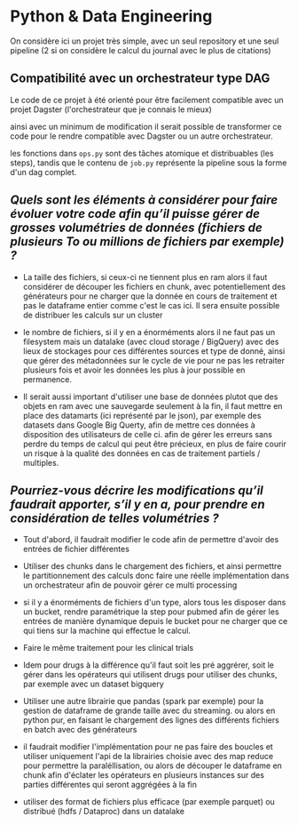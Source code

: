 # Python & Data Engineering

On considère ici un projet très simple, avec un seul repository et une seul pipeline (2 si on considère le calcul du journal avec le plus de citations)

## Compatibilité avec un orchestrateur type DAG

Le code de ce projet à été orienté pour être facilement compatible avec un projet Dagster (l'orchestrateur que je connais le mieux) 

ainsi avec un minimum de modification il serait possible de transformer ce code pour le rendre compatible avec Dagster ou un autre orchestrateur.

les fonctions dans `ops.py` sont des tâches atomique et distribuables (les steps), tandis que le contenu de `job.py` représente la pipeline sous la forme d'un dag complet.


## *Quels sont les éléments à considérer pour faire évoluer votre code afin qu’il puisse gérer de grosses volumétries de données (fichiers de plusieurs To ou millions de fichiers par exemple) ?*
 - La taille des fichiers, si ceux-ci ne tiennent plus en ram alors il faut considérer de découper les fichiers en chunk, avec potentiellement des générateurs pour ne charger que la donnée en cours de traitement et pas le dataframe entier comme c'est le cas ici. Il sera ensuite possible de distribuer les calculs sur un cluster 

 - le nombre de fichiers, si il y en a énorméments alors il ne faut pas un filesystem mais un datalake (avec cloud storage / BigQuery) avec des lieux de stockages pour ces différentes sources et type de donné, ainsi que gérer des métadonnées sur le cycle de vie pour ne pas les retraiter plusieurs fois et avoir les données les plus à jour possible en permanence.

 - Il serait aussi important d'utiliser une base de données plutot que des objets en ram avec une sauvegarde seulement à la fin, il faut mettre en place des datamarts (ici représenté par le json), par exemple des datasets dans Google Big Querty, afin de mettre ces données à disposition des utilisateurs de celle ci. afin de gérer les erreurs sans perdre du temps de calcul qui peut être précieux, en plus de faire courir un risque à la qualité des données en cas de traitement partiels / multiples.


## *Pourriez-vous décrire les modifications qu’il faudrait apporter, s’il y en a, pour prendre en considération de telles volumétries ?*

 - Tout d'abord, il faudrait modifier le code afin de permettre d'avoir des entrées de fichier différentes

 - Utiliser des chunks dans le chargement des fichiers, et ainsi permettre le partitionnement des calculs
donc faire une réelle implémentation dans un orchestrateur afin de pouvoir gérer ce multi processing

 - si il y a énorméments de fichiers d'un type, alors tous les disposer dans un bucket, rendre paramétrique la step pour pubmed afin de gérer les entrées de manière dynamique depuis le bucket pour ne charger que ce qui tiens sur la machine qui effectue le calcul.
 - Faire le même traitement pour les clinical trials
 - Idem pour drugs à la différence qu'il faut soit les pré aggrérer, soit le gérer dans les opérateurs qui utilisent drugs pour utiliser des chunks, par exemple avec un dataset bigquery

 - Utiliser une autre librairie que pandas (spark par exemple) pour la gestion de dataframe de grande taille avec du streaming. ou alors en python pur, en faisant le chargement des lignes des différents fichiers en batch avec des générateurs
 - il faudrait modifier l'implémentation pour ne pas faire des boucles et utiliser uniquement l'api de la librairies choisie
avec des map reduce pour permettre la paraléllisation, ou alors de découper le dataframe en chunk afin d'éclater les opérateurs en plusieurs instances sur des parties différentes qui seront aggrégées à la fin
 - utiliser des format de fichiers plus efficace (par exemple parquet) ou distribué (hdfs / Dataproc) dans un datalake
